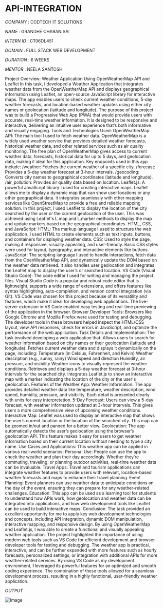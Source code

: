 # API-INTEGRATION

*COMPANY* : CODTECH IT SOLUTIONS

*NAME* : GRANDHE CHARAN SAI

*INTERN ID* : CT06DL451

*DOMAIN* : FULL STACK WEB DEVELOPMENT

*DURATION* : 6 WEEKS

*MENTOR* : NEELA SANTOSH

Project Overview: Weather Application Using OpenWeatherMap API and Leaflet
In this task, I developed a Weather Application that integrates weather data from the OpenWeatherMap API and displays geographical information using Leaflet, an open-source JavaScript library for interactive maps. The app enables users to check current weather conditions, 5-day weather forecasts, and location-based weather updates using either city names or geolocation (latitude and longitude).
The purpose of this project was to build a Progressive Web App (PWA) that would provide users with accurate, real-time weather information. It is designed to be responsive and interactive, delivering an intuitive user experience that’s both informative and visually engaging.
Tools and Technologies Used:
OpenWeatherMap API:
The main tool I used to fetch weather data. OpenWeatherMap is a widely used weather service that provides detailed weather forecasts, historical weather data, and other related services such as air quality monitoring. The free plan of OpenWeatherMap gives access to current weather data, forecasts, historical data for up to 5 days, and geolocation data, making it ideal for this application.
Key endpoints used in this app include:
/weather: Fetches the current weather of a specific city.
/forecast: Provides a 5-day weather forecast at 3-hour intervals.
/geocoding: Converts city names to geographical coordinates (latitude and longitude).
/air_pollution: Provides air quality data based on location.
Leaflet.js:
A powerful JavaScript library I used for creating interactive maps. Leaflet allows me to display a dynamic map that can show user locations or any other geographical data. It integrates seamlessly with other mapping services like OpenStreetMap to provide a free and reliable mapping solution.
In this project, I used Leaflet to display the location of the city searched by the user or the current geolocation of the user. This was achieved using Leaflet's L.map and L.marker methods to display the map and update markers based on the geographical coordinates.
HTML, CSS, and JavaScript:
HTML: The markup language I used to structure the web application. I used HTML to create elements such as text inputs, buttons, and containers for displaying weather data.
CSS: Used to style the page, making it responsive, visually appealing, and user-friendly. Basic CSS styles were used for layout, typography, and interactive elements like buttons.
JavaScript: The scripting language I used to handle interactions, fetch data from the OpenWeatherMap API, and dynamically update the DOM based on the weather data retrieved. It also handles user geolocation and integrates the Leaflet map to display the user’s or searched location.
VS Code (Visual Studio Code):
The code editor I used for writing and managing the project files. Visual Studio Code is a popular and robust code editor that is lightweight, supports a wide range of extensions, and offers features like syntax highlighting, auto-completion, and version control integration (via Git).
VS Code was chosen for this project because of its versatility and features, which make it ideal for developing web applications. The live-server extension in VS Code enabled easy testing and real-time previewing of the application in the browser.
Browser Developer Tools:
Browsers like Google Chrome and Mozilla Firefox were used for testing and debugging. The developer tools in these browsers helped inspect the HTML/CSS layout, view API responses, check for errors in JavaScript, and optimize the performance of the web application.
Task Details and Implementation:
The task involved developing a web application that:
Allows users to search for weather information based on city names or their geolocation (latitude and longitude).
Fetches current weather data and displays it dynamically on the page, including:
Temperature (in Celsius, Fahrenheit, and Kelvin)
Weather description (e.g., sunny, rainy)
Wind speed and direction
Humidity, air pressure, and visibility
Weather icons to visually represent the weather conditions.
Retrieves and displays a 5-day weather forecast at 3-hour intervals for the searched city.
Integrates Leaflet.js to show an interactive map with a marker indicating the location of the city or the user's geolocation.
Features of the Weather App:
Weather Information: The app provides detailed weather data like temperature, weather description, wind speed, humidity, pressure, and visibility. Each detail is presented clearly with units for easy interpretation.
5-Day Forecast: Users can view a 5-day forecast, with weather information updated at 3-hour intervals. This gives users a more comprehensive view of upcoming weather conditions.
Interactive Map: Leaflet was used to display an interactive map that shows the user’s current location or the location of the searched city. This map can be zoomed in/out and panned for a better view.
Geolocation: The app automatically detects the user’s geolocation using the browser’s geolocation API. This feature makes it easy for users to get weather information based on their current location without needing to type a city name.
Use Cases and Applications:
This weather app can be applied in various real-world scenarios:
Personal Use: People can use the app to check the weather and plan their day accordingly. Whether they’re commuting, traveling, or planning outdoor activities, real-time weather data can be invaluable.
Travel Apps: Travel and tourism applications can integrate weather features to provide users with relevant, location-based weather forecasts and maps to enhance their travel planning.
Event Planning: Event planners can use weather data to anticipate conditions on the day of the event, ensuring they can prepare for any weather-related challenges.
Education: This app can be used as a learning tool for students to understand how APIs work, how geolocation and weather data can be integrated into applications, and how web development tools like Leaflet can be used to build interactive maps.
Conclusion:
The task provided an excellent opportunity for me to apply key web development technologies and concepts, including API integration, dynamic DOM manipulation, interactive mapping, and responsive design. By using OpenWeatherMap and Leaflet.js, I was able to create a functional and visually appealing weather application. The project highlighted the importance of using modern web tools such as VS Code for efficient development and browser developer tools for testing and debugging. The weather app is practical, interactive, and can be further expanded with more features such as hourly forecasts, personalized settings, or integration with additional APIs for more weather-related services.
By using VS Code as my development environment, I leveraged its powerful features for an optimized and smooth coding experience. The combination of these tools allowed for a seamless development process, resulting in a highly functional, user-friendly weather application.

*OUTPUT*

![Image](https://github.com/user-attachments/assets/52896296-c4a4-43a0-a6bf-4f84b7547c90)
